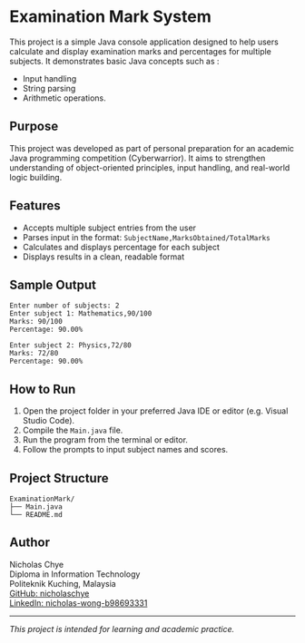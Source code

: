 # Examination Mark System

This project is a simple Java console application designed to help users calculate and display examination marks and percentages for multiple subjects. 
It demonstrates basic Java concepts such as :

- Input handling
- String parsing
- Arithmetic operations.

## Purpose

This project was developed as part of personal preparation for an academic Java programming competition (Cyberwarrior). It aims to strengthen understanding of object-oriented principles, input handling, and real-world logic building.


## Features

- Accepts multiple subject entries from the user
- Parses input in the format: `SubjectName,MarksObtained/TotalMarks`
- Calculates and displays percentage for each subject
- Displays results in a clean, readable format

## Sample Output

```
Enter number of subjects: 2
Enter subject 1: Mathematics,90/100
Marks: 90/100
Percentage: 90.00%

Enter subject 2: Physics,72/80
Marks: 72/80
Percentage: 90.00%
```

## How to Run

1. Open the project folder in your preferred Java IDE or editor (e.g. Visual Studio Code).
2. Compile the `Main.java` file.
3. Run the program from the terminal or editor.
4. Follow the prompts to input subject names and scores.

## Project Structure

```
ExaminationMark/
├── Main.java
└── README.md
```

## Author

Nicholas Chye  
Diploma in Information Technology  
Politeknik Kuching, Malaysia  
[GitHub: nicholaschye](https://github.com/nicholaschye)  
[LinkedIn: nicholas-wong-b98693331](https://www.linkedin.com/in/nicholas-wong-b98693331)


---

*This project is intended for learning and academic practice.*
